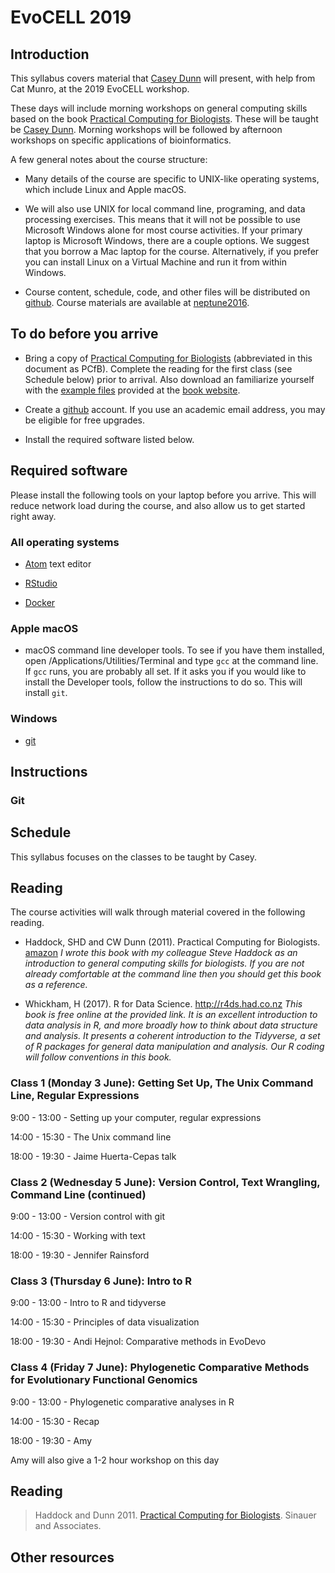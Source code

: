 # EvoCELL 2019

## Introduction

This syllabus covers material that [Casey Dunn](http://dunnlab.org) will present, with help from Cat Munro, at the 2019 EvoCELL workshop.

These days will include morning workshops on general computing skills based on the book [Practical Computing for Biologists](http://www.sinauer.com/practical-computing-for-biologists.html). These will be taught be [Casey Dunn](http://dunnlab.org). Morning workshops will be followed by afternoon workshops on specific applications of bioinformatics.

A few general notes about the course structure:

- Many details of the course are specific to UNIX-like operating systems, which include Linux and Apple macOS.

- We will also use UNIX for local command line, programing, and data processing exercises. This means that it will not be possible to use Microsoft Windows alone for most course activities. If your primary laptop is Microsoft Windows, there are a couple options. We suggest that you borrow a Mac laptop for the course. Alternatively, if you prefer you can install Linux on a Virtual Machine and run it from within Windows.

- Course content, schedule, code, and other files will be distributed on [github](https://github.com). Course materials are available at [neptune2016](https://github.com/neptune2016).


## To do before you arrive


- Bring a copy of [Practical Computing for Biologists](http://www.sinauer.com/practical-computing-for-biologists.html) (abbreviated in this document as PCfB). Complete the reading for the first class (see Schedule below) prior to arrival. Also download an familiarize yourself with the [example files](http://practicalcomputing.org) provided at the [book website](http://practicalcomputing.org).


- Create a [github](https://github.com) account. If you use an academic email address, you may be eligible for free upgrades.

- Install the required software listed below.


## Required software

Please install the following tools on your laptop before you arrive. This will reduce network load during the course, and also allow us to get started right away.

### All operating systems

- [Atom](https://atom.io) text editor

- [RStudio](https://www.rstudio.com/products/rstudio/download/#download)

- [Docker](https://www.docker.com/get-started)

### Apple macOS

- macOS command line developer tools. To see if you have them installed, open /Applications/Utilities/Terminal and type `gcc` at the command line. If `gcc` runs, you are probably all set. If it asks you if you would like to install the Developer tools, follow the instructions to do so. This will install `git`.

### Windows

- [git](https://git-scm.com)


## Instructions

### Git

## Schedule

This syllabus focuses on the classes to be taught by Casey.

## Reading

The course activities will walk through material covered in the following reading.

- Haddock, SHD and CW Dunn (2011). Practical Computing for Biologists. [amazon](http://www.amazon.com/Practical-Computing-Biologists-Steven-Haddock/dp/0878933913/ref=sr_1_1) *I wrote this book with my colleague Steve Haddock as an introduction to general computing skills for biologists. If you are not already comfortable at the command line then you should get this book as a reference.*

- Whickham, H (2017). R for Data Science. http://r4ds.had.co.nz *This book is free online at the provided link. It is an excellent introduction to data analysis in R, and more broadly how to think about data structure and analysis. It presents a coherent introduction to the Tidyverse, a set of R packages for general data manipulation and analysis. Our R coding will follow conventions in this book.*


### Class 1 (Monday 3 June): Getting Set Up, The Unix Command Line, Regular Expressions

9:00 - 13:00 - Setting up your computer, regular expressions

14:00 - 15:30 - The Unix command line

18:00 - 19:30 - Jaime Huerta-Cepas talk


### Class 2 (Wednesday 5 June): Version Control, Text Wrangling, Command Line (continued)

9:00 - 13:00 - Version control with git

14:00 - 15:30 - Working with text

18:00 - 19:30 - Jennifer Rainsford

### Class 3 (Thursday 6 June): Intro to R

9:00 - 13:00 - Intro to R and tidyverse

14:00 - 15:30 - Principles of data visualization

18:00 - 19:30 - Andi Hejnol: Comparative methods in EvoDevo

### Class 4 (Friday 7 June): Phylogenetic Comparative Methods for Evolutionary Functional Genomics


9:00 - 13:00 - Phylogenetic comparative analyses in R

14:00 - 15:30 - Recap

18:00 - 19:30 - Amy


Amy will also give a 1-2 hour workshop on this day


## Reading

> Haddock and Dunn 2011. [Practical Computing for Biologists](http://www.sinauer.com/practical-computing-for-biologists.html). Sinauer and Associates.

## Other resources
